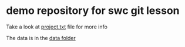 # demo repository for swc git lesson

Take a look at [project.txt](project.txt) file for more info

The data is in the [data folder](data/)
